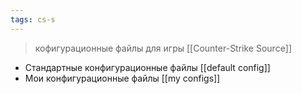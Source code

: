 ```yaml
---
tags: cs-s
---
```


> кофигурационные файлы для игры [[Counter-Strike Source]]

- Стандартные конфигурационные файлы [[default config]]
- Мои конфигурационные файлы [[my configs]]

